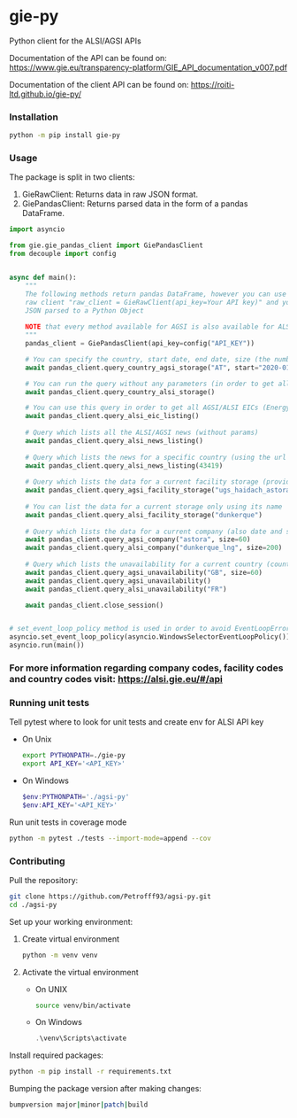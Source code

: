 # gie-py

Python client for the ALSI/AGSI APIs

Documentation of the API can be found on: <https://www.gie.eu/transparency-platform/GIE_API_documentation_v007.pdf>

Documentation of the client API can be found on: <https://roiti-ltd.github.io/gie-py/>

### Installation

```sh
python -m pip install gie-py
```

### Usage

The package is split in two clients:

1. GieRawClient: Returns data in raw JSON format.
2. GiePandasClient: Returns parsed data in the form of a pandas DataFrame.

```python
import asyncio

from gie.gie_pandas_client import GiePandasClient
from decouple import config


async def main():
    """
    The following methods return pandas DataFrame, however you can use the
    raw client "raw_client = GieRawClient(api_key=Your API key)" and you will get the results as
    JSON parsed to a Python Object
    
    NOTE that every method available for AGSI is also available for ALSI
    """
    pandas_client = GiePandasClient(api_key=config("API_KEY"))

    # You can specify the country, start date, end date, size (the number of results) in order to get country storage
    await pandas_client.query_country_agsi_storage("AT", start="2020-01-01", end="2022-07-10", size=60)

    # You can run the query without any parameters (in order to get all countries result)
    await pandas_client.query_country_alsi_storage()

    # You can use this query in order to get all AGSI/ALSI EICs (Energy Identification Code)
    await pandas_client.query_alsi_eic_listing()
    
    # Query which lists all the ALSI/AGSI news (without params)
    await pandas_client.query_alsi_news_listing()
    
    # Query which lists the news for a specific country (using the url code)
    await pandas_client.query_alsi_news_listing(43419)
    
    # Query which lists the data for a current facility storage (provide the storage name and params)
    await pandas_client.query_agsi_facility_storage("ugs_haidach_astora", start="2022-10-10")
    
    # You can list the data for a current storage only using its name
    await pandas_client.query_alsi_facility_storage("dunkerque")
    
    # Query which lists the data for a current company (also date and size are by choice)
    await pandas_client.query_agsi_company("astora", size=60)
    await pandas_client.query_alsi_company("dunkerque_lng", size=200)
    
    # Query which lists the unavailability for a current country (country name, date, size are optional)
    await pandas_client.query_agsi_unavailability("GB", size=60)
    await pandas_client.query_agsi_unavailability()
    await pandas_client.query_alsi_unavailability("FR")

    await pandas_client.close_session()


# set_event_loop_policy method is used in order to avoid EventLoopError for Windows
asyncio.set_event_loop_policy(asyncio.WindowsSelectorEventLoopPolicy())
asyncio.run(main())
```

### For more information regarding company codes, facility codes and country codes visit: <https://alsi.gie.eu/#/api>

### Running unit tests

Tell pytest where to look for unit tests and create env for ALSI API key

- On Unix

  ```sh
  export PYTHONPATH=./gie-py
  export API_KEY='<API_KEY>'
  ```

- On Windows

  ```powershell
  $env:PYTHONPATH='./agsi-py'
  $env:API_KEY='<API_KEY>'
  ```

Run unit tests in coverage mode

```sh
python -m pytest ./tests --import-mode=append --cov
```

### Contributing

Pull the repository:

```sh
git clone https://github.com/Petrofff93/agsi-py.git
cd ./agsi-py
```

Set up your working environment:

1. Create virtual environment

   ```sh
   python -m venv venv
   ```

2. Activate the virtual environment

   - On UNIX

     ```sh
     source venv/bin/activate
     ```

   - On Windows

     ```powershell
     .\venv\Scripts\activate
     ```

Install required packages:

```sh
python -m pip install -r requirements.txt
```

Bumping the package version after making changes:

```sh
bumpversion major|minor|patch|build
```
